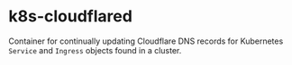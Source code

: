 # k8s-cloudflared
Container for continually updating Cloudflare DNS records for Kubernetes `Service` and `Ingress` objects found in a cluster.
